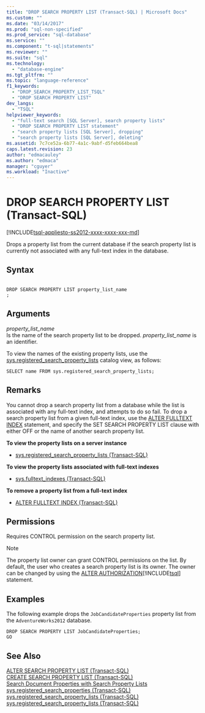 ```yaml
---
title: "DROP SEARCH PROPERTY LIST (Transact-SQL) | Microsoft Docs"
ms.custom: ""
ms.date: "03/14/2017"
ms.prod: "sql-non-specified"
ms.prod_service: "sql-database"
ms.service: ""
ms.component: "t-sql|statements"
ms.reviewer: ""
ms.suite: "sql"
ms.technology: 
  - "database-engine"
ms.tgt_pltfrm: ""
ms.topic: "language-reference"
f1_keywords: 
  - "DROP_SEARCH_PROPERTY_LIST_TSQL"
  - "DROP SEARCH PROPERTY LIST"
dev_langs: 
  - "TSQL"
helpviewer_keywords: 
  - "full-text search [SQL Server], search property lists"
  - "DROP SEARCH PROPERTY LIST statement"
  - "search property lists [SQL Server], dropping"
  - "search property lists [SQL Server], deleting"
ms.assetid: 7c7ce52a-6b77-4a1c-9abf-d5feb664bea8
caps.latest.revision: 23
author: "edmacauley"
ms.author: "edmaca"
manager: "cguyer"
ms.workload: "Inactive"
---
```

# DROP SEARCH PROPERTY LIST (Transact-SQL)
[!INCLUDE[tsql-appliesto-ss2012-xxxx-xxxx-xxx-md](../../includes/tsql-appliesto-ss2012-xxxx-xxxx-xxx-md.md)]

  Drops a property list from the current database if the search property list is currently not associated with any full-text index in the database.  
  
## Syntax  
  
```  
  
DROP SEARCH PROPERTY LIST property_list_name  
;  
```  
  
## Arguments  
 *property_list_name*  
 Is the name of the search property list to be dropped. *property_list_name* is an identifier.  
  
 To view the names of the existing property lists, use the [sys.registered_search_property_lists](../../relational-databases/system-catalog-views/sys-registered-search-property-lists-transact-sql.md) catalog view, as follows:  
  
```  
SELECT name FROM sys.registered_search_property_lists;  
```  
  
## Remarks  
 You cannot drop a search property list from a database while the list is associated with any full-text index, and attempts to do so fail. To drop a search property list from a given full-text index, use the [ALTER FULLTEXT INDEX](../../t-sql/statements/alter-fulltext-index-transact-sql.md) statement, and specify the SET SEARCH PROPERTY LIST clause with either OFF or the name of another search property list.  
  
 **To view the property lists on a server instance**  
  
-   [sys.registered_search_property_lists &#40;Transact-SQL&#41;](../../relational-databases/system-catalog-views/sys-registered-search-property-lists-transact-sql.md)  
  
 **To view the property lists associated with full-text indexes**  
  
-   [sys.fulltext_indexes &#40;Transact-SQL&#41;](../../relational-databases/system-catalog-views/sys-fulltext-indexes-transact-sql.md)  
  
 **To remove a property list from a full-text index**  
  
-   [ALTER FULLTEXT INDEX &#40;Transact-SQL&#41;](../../t-sql/statements/alter-fulltext-index-transact-sql.md)  
  
##  <a name="Permissions"></a> Permissions  
 Requires CONTROL permission on the search property list.  
  
> [!NOTE]  
>  The property list owner can grant CONTROL permissions on the list. By default, the user who creates a search property list is its owner. The owner can be changed by using the [ALTER AUTHORIZATION](../../t-sql/statements/alter-authorization-transact-sql.md)[!INCLUDE[tsql](../../includes/tsql-md.md)] statement.  
  
## Examples  
 The following example drops the `JobCandidateProperties` property list from the `AdventureWorks2012` database.  
  
```  
DROP SEARCH PROPERTY LIST JobCandidateProperties;  
GO  
```  
  
## See Also  
 [ALTER SEARCH PROPERTY LIST &#40;Transact-SQL&#41;](../../t-sql/statements/alter-search-property-list-transact-sql.md)   
 [CREATE SEARCH PROPERTY LIST &#40;Transact-SQL&#41;](../../t-sql/statements/create-search-property-list-transact-sql.md)   
 [Search Document Properties with Search Property Lists](../../relational-databases/search/search-document-properties-with-search-property-lists.md)   
 [sys.registered_search_properties &#40;Transact-SQL&#41;](../../relational-databases/system-catalog-views/sys-registered-search-properties-transact-sql.md)   
 [sys.registered_search_property_lists &#40;Transact-SQL&#41;](../../relational-databases/system-catalog-views/sys-registered-search-property-lists-transact-sql.md)   
 [sys.registered_search_property_lists &#40;Transact-SQL&#41;](../../relational-databases/system-catalog-views/sys-registered-search-property-lists-transact-sql.md)  
  
  
